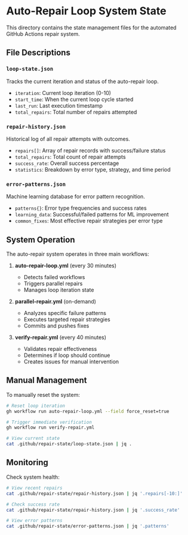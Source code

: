 # Auto-Repair Loop System State

This directory contains the state management files for the automated GitHub Actions repair system.

## File Descriptions

### `loop-state.json`
Tracks the current iteration and status of the auto-repair loop.
- `iteration`: Current loop iteration (0-10)
- `start_time`: When the current loop cycle started
- `last_run`: Last execution timestamp
- `total_repairs`: Total number of repairs attempted

### `repair-history.json`
Historical log of all repair attempts with outcomes.
- `repairs[]`: Array of repair records with success/failure status
- `total_repairs`: Total count of repair attempts
- `success_rate`: Overall success percentage
- `statistics`: Breakdown by error type, strategy, and time period

### `error-patterns.json`
Machine learning database for error pattern recognition.
- `patterns{}`: Error type frequencies and success rates
- `learning_data`: Successful/failed patterns for ML improvement
- `common_fixes`: Most effective repair strategies per error type

## System Operation

The auto-repair system operates in three main workflows:

1. **auto-repair-loop.yml** (every 30 minutes)
   - Detects failed workflows
   - Triggers parallel repairs
   - Manages loop iteration state

2. **parallel-repair.yml** (on-demand)
   - Analyzes specific failure patterns
   - Executes targeted repair strategies
   - Commits and pushes fixes

3. **verify-repair.yml** (every 40 minutes)
   - Validates repair effectiveness
   - Determines if loop should continue
   - Creates issues for manual intervention

## Manual Management

To manually reset the system:
```bash
# Reset loop iteration
gh workflow run auto-repair-loop.yml --field force_reset=true

# Trigger immediate verification
gh workflow run verify-repair.yml

# View current state
cat .github/repair-state/loop-state.json | jq .
```

## Monitoring

Check system health:
```bash
# View recent repairs
cat .github/repair-state/repair-history.json | jq '.repairs[-10:]'

# Check success rate
cat .github/repair-state/repair-history.json | jq '.success_rate'

# View error patterns
cat .github/repair-state/error-patterns.json | jq '.patterns'
```